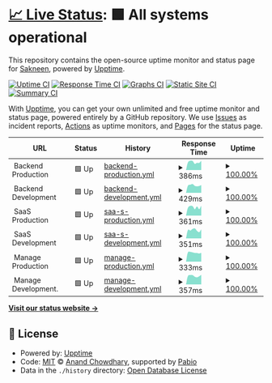 # [📈 Live Status](https://Sakneen.github.io/uptime-status): <!--live status--> **🟩 All systems operational**

This repository contains the open-source uptime monitor and status page for [Sakneen](www.sakneen.com), powered by [Upptime](https://github.com/upptime/upptime).

[![Uptime CI](https://github.com/Sakneen/uptime-status/workflows/Uptime%20CI/badge.svg)](https://github.com/Sakneen/uptime-status/actions?query=workflow%3A%22Uptime+CI%22)
[![Response Time CI](https://github.com/Sakneen/uptime-status/workflows/Response%20Time%20CI/badge.svg)](https://github.com/Sakneen/uptime-status/actions?query=workflow%3A%22Response+Time+CI%22)
[![Graphs CI](https://github.com/Sakneen/uptime-status/workflows/Graphs%20CI/badge.svg)](https://github.com/Sakneen/uptime-status/actions?query=workflow%3A%22Graphs+CI%22)
[![Static Site CI](https://github.com/Sakneen/uptime-status/workflows/Static%20Site%20CI/badge.svg)](https://github.com/Sakneen/uptime-status/actions?query=workflow%3A%22Static+Site+CI%22)
[![Summary CI](https://github.com/Sakneen/uptime-status/workflows/Summary%20CI/badge.svg)](https://github.com/Sakneen/uptime-status/actions?query=workflow%3A%22Summary+CI%22)

With [Upptime](https://upptime.js.org), you can get your own unlimited and free uptime monitor and status page, powered entirely by a GitHub repository. We use [Issues](https://github.com/Sakneen/uptime-status/issues) as incident reports, [Actions](https://github.com/Sakneen/uptime-status/actions) as uptime monitors, and [Pages](https://Sakneen.github.io/uptime-status) for the status page.

<!--start: status pages-->
<!-- This summary is generated by Upptime (https://github.com/upptime/upptime) -->
<!-- Do not edit this manually, your changes will be overwritten -->
<!-- prettier-ignore -->
| URL | Status | History | Response Time | Uptime |
| --- | ------ | ------- | ------------- | ------ |
| <img alt="" src="https://img.sakneen.com/logos-email/logo_rOc78V2s7.png" height="13"> Backend Production | 🟩 Up | [backend-production.yml](https://github.com/Sakneen/uptime-status/commits/HEAD/history/backend-production.yml) | <details><summary><img alt="Response time graph" src="./graphs/backend-production/response-time-week.png" height="20"> 386ms</summary><br><a href="https://status.sakneen.com/history/backend-production"><img alt="Response time 369" src="https://img.shields.io/endpoint?url=https%3A%2F%2Fraw.githubusercontent.com%2FSakneen%2Fuptime-status%2FHEAD%2Fapi%2Fbackend-production%2Fresponse-time.json"></a><br><a href="https://status.sakneen.com/history/backend-production"><img alt="24-hour response time 370" src="https://img.shields.io/endpoint?url=https%3A%2F%2Fraw.githubusercontent.com%2FSakneen%2Fuptime-status%2FHEAD%2Fapi%2Fbackend-production%2Fresponse-time-day.json"></a><br><a href="https://status.sakneen.com/history/backend-production"><img alt="7-day response time 386" src="https://img.shields.io/endpoint?url=https%3A%2F%2Fraw.githubusercontent.com%2FSakneen%2Fuptime-status%2FHEAD%2Fapi%2Fbackend-production%2Fresponse-time-week.json"></a><br><a href="https://status.sakneen.com/history/backend-production"><img alt="30-day response time 357" src="https://img.shields.io/endpoint?url=https%3A%2F%2Fraw.githubusercontent.com%2FSakneen%2Fuptime-status%2FHEAD%2Fapi%2Fbackend-production%2Fresponse-time-month.json"></a><br><a href="https://status.sakneen.com/history/backend-production"><img alt="1-year response time 369" src="https://img.shields.io/endpoint?url=https%3A%2F%2Fraw.githubusercontent.com%2FSakneen%2Fuptime-status%2FHEAD%2Fapi%2Fbackend-production%2Fresponse-time-year.json"></a></details> | <details><summary><a href="https://status.sakneen.com/history/backend-production">100.00%</a></summary><a href="https://status.sakneen.com/history/backend-production"><img alt="All-time uptime 100.00%" src="https://img.shields.io/endpoint?url=https%3A%2F%2Fraw.githubusercontent.com%2FSakneen%2Fuptime-status%2FHEAD%2Fapi%2Fbackend-production%2Fuptime.json"></a><br><a href="https://status.sakneen.com/history/backend-production"><img alt="24-hour uptime 100.00%" src="https://img.shields.io/endpoint?url=https%3A%2F%2Fraw.githubusercontent.com%2FSakneen%2Fuptime-status%2FHEAD%2Fapi%2Fbackend-production%2Fuptime-day.json"></a><br><a href="https://status.sakneen.com/history/backend-production"><img alt="7-day uptime 100.00%" src="https://img.shields.io/endpoint?url=https%3A%2F%2Fraw.githubusercontent.com%2FSakneen%2Fuptime-status%2FHEAD%2Fapi%2Fbackend-production%2Fuptime-week.json"></a><br><a href="https://status.sakneen.com/history/backend-production"><img alt="30-day uptime 100.00%" src="https://img.shields.io/endpoint?url=https%3A%2F%2Fraw.githubusercontent.com%2FSakneen%2Fuptime-status%2FHEAD%2Fapi%2Fbackend-production%2Fuptime-month.json"></a><br><a href="https://status.sakneen.com/history/backend-production"><img alt="1-year uptime 100.00%" src="https://img.shields.io/endpoint?url=https%3A%2F%2Fraw.githubusercontent.com%2FSakneen%2Fuptime-status%2FHEAD%2Fapi%2Fbackend-production%2Fuptime-year.json"></a></details>
| <img alt="" src="https://img.sakneen.com/logos-email/logo_rOc78V2s7.png" height="13"> Backend Development | 🟩 Up | [backend-development.yml](https://github.com/Sakneen/uptime-status/commits/HEAD/history/backend-development.yml) | <details><summary><img alt="Response time graph" src="./graphs/backend-development/response-time-week.png" height="20"> 429ms</summary><br><a href="https://status.sakneen.com/history/backend-development"><img alt="Response time 411" src="https://img.shields.io/endpoint?url=https%3A%2F%2Fraw.githubusercontent.com%2FSakneen%2Fuptime-status%2FHEAD%2Fapi%2Fbackend-development%2Fresponse-time.json"></a><br><a href="https://status.sakneen.com/history/backend-development"><img alt="24-hour response time 384" src="https://img.shields.io/endpoint?url=https%3A%2F%2Fraw.githubusercontent.com%2FSakneen%2Fuptime-status%2FHEAD%2Fapi%2Fbackend-development%2Fresponse-time-day.json"></a><br><a href="https://status.sakneen.com/history/backend-development"><img alt="7-day response time 429" src="https://img.shields.io/endpoint?url=https%3A%2F%2Fraw.githubusercontent.com%2FSakneen%2Fuptime-status%2FHEAD%2Fapi%2Fbackend-development%2Fresponse-time-week.json"></a><br><a href="https://status.sakneen.com/history/backend-development"><img alt="30-day response time 409" src="https://img.shields.io/endpoint?url=https%3A%2F%2Fraw.githubusercontent.com%2FSakneen%2Fuptime-status%2FHEAD%2Fapi%2Fbackend-development%2Fresponse-time-month.json"></a><br><a href="https://status.sakneen.com/history/backend-development"><img alt="1-year response time 411" src="https://img.shields.io/endpoint?url=https%3A%2F%2Fraw.githubusercontent.com%2FSakneen%2Fuptime-status%2FHEAD%2Fapi%2Fbackend-development%2Fresponse-time-year.json"></a></details> | <details><summary><a href="https://status.sakneen.com/history/backend-development">100.00%</a></summary><a href="https://status.sakneen.com/history/backend-development"><img alt="All-time uptime 100.00%" src="https://img.shields.io/endpoint?url=https%3A%2F%2Fraw.githubusercontent.com%2FSakneen%2Fuptime-status%2FHEAD%2Fapi%2Fbackend-development%2Fuptime.json"></a><br><a href="https://status.sakneen.com/history/backend-development"><img alt="24-hour uptime 100.00%" src="https://img.shields.io/endpoint?url=https%3A%2F%2Fraw.githubusercontent.com%2FSakneen%2Fuptime-status%2FHEAD%2Fapi%2Fbackend-development%2Fuptime-day.json"></a><br><a href="https://status.sakneen.com/history/backend-development"><img alt="7-day uptime 100.00%" src="https://img.shields.io/endpoint?url=https%3A%2F%2Fraw.githubusercontent.com%2FSakneen%2Fuptime-status%2FHEAD%2Fapi%2Fbackend-development%2Fuptime-week.json"></a><br><a href="https://status.sakneen.com/history/backend-development"><img alt="30-day uptime 100.00%" src="https://img.shields.io/endpoint?url=https%3A%2F%2Fraw.githubusercontent.com%2FSakneen%2Fuptime-status%2FHEAD%2Fapi%2Fbackend-development%2Fuptime-month.json"></a><br><a href="https://status.sakneen.com/history/backend-development"><img alt="1-year uptime 100.00%" src="https://img.shields.io/endpoint?url=https%3A%2F%2Fraw.githubusercontent.com%2FSakneen%2Fuptime-status%2FHEAD%2Fapi%2Fbackend-development%2Fuptime-year.json"></a></details>
| <img alt="" src="https://img.sakneen.com/logos-email/logo_rOc78V2s7.png" height="13"> SaaS Production | 🟩 Up | [saa-s-production.yml](https://github.com/Sakneen/uptime-status/commits/HEAD/history/saa-s-production.yml) | <details><summary><img alt="Response time graph" src="./graphs/saa-s-production/response-time-week.png" height="20"> 361ms</summary><br><a href="https://status.sakneen.com/history/saa-s-production"><img alt="Response time 337" src="https://img.shields.io/endpoint?url=https%3A%2F%2Fraw.githubusercontent.com%2FSakneen%2Fuptime-status%2FHEAD%2Fapi%2Fsaa-s-production%2Fresponse-time.json"></a><br><a href="https://status.sakneen.com/history/saa-s-production"><img alt="24-hour response time 300" src="https://img.shields.io/endpoint?url=https%3A%2F%2Fraw.githubusercontent.com%2FSakneen%2Fuptime-status%2FHEAD%2Fapi%2Fsaa-s-production%2Fresponse-time-day.json"></a><br><a href="https://status.sakneen.com/history/saa-s-production"><img alt="7-day response time 361" src="https://img.shields.io/endpoint?url=https%3A%2F%2Fraw.githubusercontent.com%2FSakneen%2Fuptime-status%2FHEAD%2Fapi%2Fsaa-s-production%2Fresponse-time-week.json"></a><br><a href="https://status.sakneen.com/history/saa-s-production"><img alt="30-day response time 341" src="https://img.shields.io/endpoint?url=https%3A%2F%2Fraw.githubusercontent.com%2FSakneen%2Fuptime-status%2FHEAD%2Fapi%2Fsaa-s-production%2Fresponse-time-month.json"></a><br><a href="https://status.sakneen.com/history/saa-s-production"><img alt="1-year response time 337" src="https://img.shields.io/endpoint?url=https%3A%2F%2Fraw.githubusercontent.com%2FSakneen%2Fuptime-status%2FHEAD%2Fapi%2Fsaa-s-production%2Fresponse-time-year.json"></a></details> | <details><summary><a href="https://status.sakneen.com/history/saa-s-production">100.00%</a></summary><a href="https://status.sakneen.com/history/saa-s-production"><img alt="All-time uptime 100.00%" src="https://img.shields.io/endpoint?url=https%3A%2F%2Fraw.githubusercontent.com%2FSakneen%2Fuptime-status%2FHEAD%2Fapi%2Fsaa-s-production%2Fuptime.json"></a><br><a href="https://status.sakneen.com/history/saa-s-production"><img alt="24-hour uptime 100.00%" src="https://img.shields.io/endpoint?url=https%3A%2F%2Fraw.githubusercontent.com%2FSakneen%2Fuptime-status%2FHEAD%2Fapi%2Fsaa-s-production%2Fuptime-day.json"></a><br><a href="https://status.sakneen.com/history/saa-s-production"><img alt="7-day uptime 100.00%" src="https://img.shields.io/endpoint?url=https%3A%2F%2Fraw.githubusercontent.com%2FSakneen%2Fuptime-status%2FHEAD%2Fapi%2Fsaa-s-production%2Fuptime-week.json"></a><br><a href="https://status.sakneen.com/history/saa-s-production"><img alt="30-day uptime 100.00%" src="https://img.shields.io/endpoint?url=https%3A%2F%2Fraw.githubusercontent.com%2FSakneen%2Fuptime-status%2FHEAD%2Fapi%2Fsaa-s-production%2Fuptime-month.json"></a><br><a href="https://status.sakneen.com/history/saa-s-production"><img alt="1-year uptime 100.00%" src="https://img.shields.io/endpoint?url=https%3A%2F%2Fraw.githubusercontent.com%2FSakneen%2Fuptime-status%2FHEAD%2Fapi%2Fsaa-s-production%2Fuptime-year.json"></a></details>
| <img alt="" src="https://img.sakneen.com/logos-email/logo_rOc78V2s7.png" height="13"> SaaS Development | 🟩 Up | [saa-s-development.yml](https://github.com/Sakneen/uptime-status/commits/HEAD/history/saa-s-development.yml) | <details><summary><img alt="Response time graph" src="./graphs/saa-s-development/response-time-week.png" height="20"> 351ms</summary><br><a href="https://status.sakneen.com/history/saa-s-development"><img alt="Response time 333" src="https://img.shields.io/endpoint?url=https%3A%2F%2Fraw.githubusercontent.com%2FSakneen%2Fuptime-status%2FHEAD%2Fapi%2Fsaa-s-development%2Fresponse-time.json"></a><br><a href="https://status.sakneen.com/history/saa-s-development"><img alt="24-hour response time 272" src="https://img.shields.io/endpoint?url=https%3A%2F%2Fraw.githubusercontent.com%2FSakneen%2Fuptime-status%2FHEAD%2Fapi%2Fsaa-s-development%2Fresponse-time-day.json"></a><br><a href="https://status.sakneen.com/history/saa-s-development"><img alt="7-day response time 351" src="https://img.shields.io/endpoint?url=https%3A%2F%2Fraw.githubusercontent.com%2FSakneen%2Fuptime-status%2FHEAD%2Fapi%2Fsaa-s-development%2Fresponse-time-week.json"></a><br><a href="https://status.sakneen.com/history/saa-s-development"><img alt="30-day response time 332" src="https://img.shields.io/endpoint?url=https%3A%2F%2Fraw.githubusercontent.com%2FSakneen%2Fuptime-status%2FHEAD%2Fapi%2Fsaa-s-development%2Fresponse-time-month.json"></a><br><a href="https://status.sakneen.com/history/saa-s-development"><img alt="1-year response time 333" src="https://img.shields.io/endpoint?url=https%3A%2F%2Fraw.githubusercontent.com%2FSakneen%2Fuptime-status%2FHEAD%2Fapi%2Fsaa-s-development%2Fresponse-time-year.json"></a></details> | <details><summary><a href="https://status.sakneen.com/history/saa-s-development">100.00%</a></summary><a href="https://status.sakneen.com/history/saa-s-development"><img alt="All-time uptime 100.00%" src="https://img.shields.io/endpoint?url=https%3A%2F%2Fraw.githubusercontent.com%2FSakneen%2Fuptime-status%2FHEAD%2Fapi%2Fsaa-s-development%2Fuptime.json"></a><br><a href="https://status.sakneen.com/history/saa-s-development"><img alt="24-hour uptime 100.00%" src="https://img.shields.io/endpoint?url=https%3A%2F%2Fraw.githubusercontent.com%2FSakneen%2Fuptime-status%2FHEAD%2Fapi%2Fsaa-s-development%2Fuptime-day.json"></a><br><a href="https://status.sakneen.com/history/saa-s-development"><img alt="7-day uptime 100.00%" src="https://img.shields.io/endpoint?url=https%3A%2F%2Fraw.githubusercontent.com%2FSakneen%2Fuptime-status%2FHEAD%2Fapi%2Fsaa-s-development%2Fuptime-week.json"></a><br><a href="https://status.sakneen.com/history/saa-s-development"><img alt="30-day uptime 100.00%" src="https://img.shields.io/endpoint?url=https%3A%2F%2Fraw.githubusercontent.com%2FSakneen%2Fuptime-status%2FHEAD%2Fapi%2Fsaa-s-development%2Fuptime-month.json"></a><br><a href="https://status.sakneen.com/history/saa-s-development"><img alt="1-year uptime 100.00%" src="https://img.shields.io/endpoint?url=https%3A%2F%2Fraw.githubusercontent.com%2FSakneen%2Fuptime-status%2FHEAD%2Fapi%2Fsaa-s-development%2Fuptime-year.json"></a></details>
| <img alt="" src="https://img.sakneen.com/logos-email/logo_rOc78V2s7.png" height="13"> Manage Production | 🟩 Up | [manage-production.yml](https://github.com/Sakneen/uptime-status/commits/HEAD/history/manage-production.yml) | <details><summary><img alt="Response time graph" src="./graphs/manage-production/response-time-week.png" height="20"> 333ms</summary><br><a href="https://status.sakneen.com/history/manage-production"><img alt="Response time 331" src="https://img.shields.io/endpoint?url=https%3A%2F%2Fraw.githubusercontent.com%2FSakneen%2Fuptime-status%2FHEAD%2Fapi%2Fmanage-production%2Fresponse-time.json"></a><br><a href="https://status.sakneen.com/history/manage-production"><img alt="24-hour response time 252" src="https://img.shields.io/endpoint?url=https%3A%2F%2Fraw.githubusercontent.com%2FSakneen%2Fuptime-status%2FHEAD%2Fapi%2Fmanage-production%2Fresponse-time-day.json"></a><br><a href="https://status.sakneen.com/history/manage-production"><img alt="7-day response time 333" src="https://img.shields.io/endpoint?url=https%3A%2F%2Fraw.githubusercontent.com%2FSakneen%2Fuptime-status%2FHEAD%2Fapi%2Fmanage-production%2Fresponse-time-week.json"></a><br><a href="https://status.sakneen.com/history/manage-production"><img alt="30-day response time 324" src="https://img.shields.io/endpoint?url=https%3A%2F%2Fraw.githubusercontent.com%2FSakneen%2Fuptime-status%2FHEAD%2Fapi%2Fmanage-production%2Fresponse-time-month.json"></a><br><a href="https://status.sakneen.com/history/manage-production"><img alt="1-year response time 331" src="https://img.shields.io/endpoint?url=https%3A%2F%2Fraw.githubusercontent.com%2FSakneen%2Fuptime-status%2FHEAD%2Fapi%2Fmanage-production%2Fresponse-time-year.json"></a></details> | <details><summary><a href="https://status.sakneen.com/history/manage-production">100.00%</a></summary><a href="https://status.sakneen.com/history/manage-production"><img alt="All-time uptime 100.00%" src="https://img.shields.io/endpoint?url=https%3A%2F%2Fraw.githubusercontent.com%2FSakneen%2Fuptime-status%2FHEAD%2Fapi%2Fmanage-production%2Fuptime.json"></a><br><a href="https://status.sakneen.com/history/manage-production"><img alt="24-hour uptime 100.00%" src="https://img.shields.io/endpoint?url=https%3A%2F%2Fraw.githubusercontent.com%2FSakneen%2Fuptime-status%2FHEAD%2Fapi%2Fmanage-production%2Fuptime-day.json"></a><br><a href="https://status.sakneen.com/history/manage-production"><img alt="7-day uptime 100.00%" src="https://img.shields.io/endpoint?url=https%3A%2F%2Fraw.githubusercontent.com%2FSakneen%2Fuptime-status%2FHEAD%2Fapi%2Fmanage-production%2Fuptime-week.json"></a><br><a href="https://status.sakneen.com/history/manage-production"><img alt="30-day uptime 100.00%" src="https://img.shields.io/endpoint?url=https%3A%2F%2Fraw.githubusercontent.com%2FSakneen%2Fuptime-status%2FHEAD%2Fapi%2Fmanage-production%2Fuptime-month.json"></a><br><a href="https://status.sakneen.com/history/manage-production"><img alt="1-year uptime 100.00%" src="https://img.shields.io/endpoint?url=https%3A%2F%2Fraw.githubusercontent.com%2FSakneen%2Fuptime-status%2FHEAD%2Fapi%2Fmanage-production%2Fuptime-year.json"></a></details>
| <img alt="" src="https://img.sakneen.com/logos-email/logo_rOc78V2s7.png" height="13"> Manage Development. | 🟩 Up | [manage-development.yml](https://github.com/Sakneen/uptime-status/commits/HEAD/history/manage-development.yml) | <details><summary><img alt="Response time graph" src="./graphs/manage-development/response-time-week.png" height="20"> 357ms</summary><br><a href="https://status.sakneen.com/history/manage-development"><img alt="Response time 334" src="https://img.shields.io/endpoint?url=https%3A%2F%2Fraw.githubusercontent.com%2FSakneen%2Fuptime-status%2FHEAD%2Fapi%2Fmanage-development%2Fresponse-time.json"></a><br><a href="https://status.sakneen.com/history/manage-development"><img alt="24-hour response time 256" src="https://img.shields.io/endpoint?url=https%3A%2F%2Fraw.githubusercontent.com%2FSakneen%2Fuptime-status%2FHEAD%2Fapi%2Fmanage-development%2Fresponse-time-day.json"></a><br><a href="https://status.sakneen.com/history/manage-development"><img alt="7-day response time 357" src="https://img.shields.io/endpoint?url=https%3A%2F%2Fraw.githubusercontent.com%2FSakneen%2Fuptime-status%2FHEAD%2Fapi%2Fmanage-development%2Fresponse-time-week.json"></a><br><a href="https://status.sakneen.com/history/manage-development"><img alt="30-day response time 335" src="https://img.shields.io/endpoint?url=https%3A%2F%2Fraw.githubusercontent.com%2FSakneen%2Fuptime-status%2FHEAD%2Fapi%2Fmanage-development%2Fresponse-time-month.json"></a><br><a href="https://status.sakneen.com/history/manage-development"><img alt="1-year response time 334" src="https://img.shields.io/endpoint?url=https%3A%2F%2Fraw.githubusercontent.com%2FSakneen%2Fuptime-status%2FHEAD%2Fapi%2Fmanage-development%2Fresponse-time-year.json"></a></details> | <details><summary><a href="https://status.sakneen.com/history/manage-development">100.00%</a></summary><a href="https://status.sakneen.com/history/manage-development"><img alt="All-time uptime 100.00%" src="https://img.shields.io/endpoint?url=https%3A%2F%2Fraw.githubusercontent.com%2FSakneen%2Fuptime-status%2FHEAD%2Fapi%2Fmanage-development%2Fuptime.json"></a><br><a href="https://status.sakneen.com/history/manage-development"><img alt="24-hour uptime 100.00%" src="https://img.shields.io/endpoint?url=https%3A%2F%2Fraw.githubusercontent.com%2FSakneen%2Fuptime-status%2FHEAD%2Fapi%2Fmanage-development%2Fuptime-day.json"></a><br><a href="https://status.sakneen.com/history/manage-development"><img alt="7-day uptime 100.00%" src="https://img.shields.io/endpoint?url=https%3A%2F%2Fraw.githubusercontent.com%2FSakneen%2Fuptime-status%2FHEAD%2Fapi%2Fmanage-development%2Fuptime-week.json"></a><br><a href="https://status.sakneen.com/history/manage-development"><img alt="30-day uptime 100.00%" src="https://img.shields.io/endpoint?url=https%3A%2F%2Fraw.githubusercontent.com%2FSakneen%2Fuptime-status%2FHEAD%2Fapi%2Fmanage-development%2Fuptime-month.json"></a><br><a href="https://status.sakneen.com/history/manage-development"><img alt="1-year uptime 100.00%" src="https://img.shields.io/endpoint?url=https%3A%2F%2Fraw.githubusercontent.com%2FSakneen%2Fuptime-status%2FHEAD%2Fapi%2Fmanage-development%2Fuptime-year.json"></a></details>

<!--end: status pages-->

[**Visit our status website →**](https://Sakneen.github.io/uptime-status)

## 📄 License

- Powered by: [Upptime](https://github.com/upptime/upptime)
- Code: [MIT](./LICENSE) © [Anand Chowdhary](https://anandchowdhary.com), supported by [Pabio](https://pabio.com)
- Data in the `./history` directory: [Open Database License](https://opendatacommons.org/licenses/odbl/1-0/)
